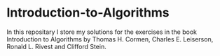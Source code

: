 # Introduction-to-Algorithms

In this repositary I store my solutions for the exercises in the book Introduction to Algorithms by Thomas H. Cormen, Charles E. Leiserson, Ronald L. Rivest and Clifford Stein.
